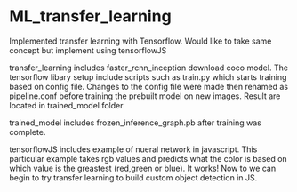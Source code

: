 # ML_transfer_learning
Implemented transfer learning with Tensorflow. Would like to take same concept but implement using tensorflowJS

transfer_learning includes faster_rcnn_inception download coco model. 
The tensorflow libary setup include scripts such as train.py which starts training based on config file. 
Changes to the config file were made then renamed as pipeline.conf before training the prebuilt model on new images.
Result are located in trained_model folder

trained_model includes frozen_inference_graph.pb after training was complete.

tensorflowJS includes example of nueral network in javascript. This particular example takes rgb values and predicts what the color is based 
on which value is the greastest (red,green or blue). It works! Now to we can begin to try transfer learning to build custom object detection in JS. 

